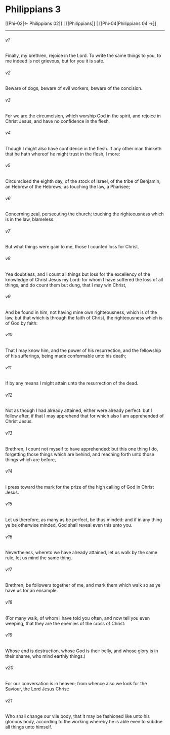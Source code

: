 # Philippians 3

[[Phi-02|← Philippians 02]] | [[Philippians]] | [[Phi-04|Philippians 04 →]]
***

###### v1
Finally, my brethren, rejoice in the Lord. To write the same things to you, to me indeed is not grievous, but for you it is safe.
###### v2
Beware of dogs, beware of evil workers, beware of the concision.
###### v3
For we are the circumcision, which worship God in the spirit, and rejoice in Christ Jesus, and have no confidence in the flesh.
###### v4
Though I might also have confidence in the flesh. If any other man thinketh that he hath whereof he might trust in the flesh, I more:
###### v5
Circumcised the eighth day, of the stock of Israel, of the tribe of Benjamin, an Hebrew of the Hebrews; as touching the law, a Pharisee;
###### v6
Concerning zeal, persecuting the church; touching the righteousness which is in the law, blameless.
###### v7
But what things were gain to me, those I counted loss for Christ.
###### v8
Yea doubtless, and I count all things but loss for the excellency of the knowledge of Christ Jesus my Lord: for whom I have suffered the loss of all things, and do count them but dung, that I may win Christ,
###### v9
And be found in him, not having mine own righteousness, which is of the law, but that which is through the faith of Christ, the righteousness which is of God by faith:
###### v10
That I may know him, and the power of his resurrection, and the fellowship of his sufferings, being made conformable unto his death;
###### v11
If by any means I might attain unto the resurrection of the dead.
###### v12
Not as though I had already attained, either were already perfect: but I follow after, if that I may apprehend that for which also I am apprehended of Christ Jesus.
###### v13
Brethren, I count not myself to have apprehended: but this one thing I do, forgetting those things which are behind, and reaching forth unto those things which are before,
###### v14
I press toward the mark for the prize of the high calling of God in Christ Jesus.
###### v15
Let us therefore, as many as be perfect, be thus minded: and if in any thing ye be otherwise minded, God shall reveal even this unto you.
###### v16
Nevertheless, whereto we have already attained, let us walk by the same rule, let us mind the same thing.
###### v17
Brethren, be followers together of me, and mark them which walk so as ye have us for an ensample.
###### v18
(For many walk, of whom I have told you often, and now tell you even weeping, that they are the enemies of the cross of Christ:
###### v19
Whose end is destruction, whose God is their belly, and whose glory is in their shame, who mind earthly things.)
###### v20
For our conversation is in heaven; from whence also we look for the Saviour, the Lord Jesus Christ:
###### v21
Who shall change our vile body, that it may be fashioned like unto his glorious body, according to the working whereby he is able even to subdue all things unto himself. 

